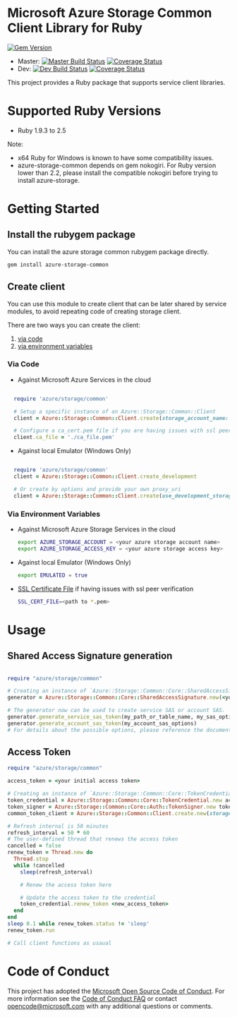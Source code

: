 # Microsoft Azure Storage Common Client Library for Ruby

[![Gem Version](https://badge.fury.io/rb/azure-storage-common.svg)](https://badge.fury.io/rb/azure-storage-common)
* Master: [![Master Build Status](https://travis-ci.org/Azure/azure-storage-ruby.svg?branch=master)](https://travis-ci.org/Azure/azure-storage-ruby/branches) [![Coverage Status](https://coveralls.io/repos/github/Azure/azure-storage-ruby/badge.svg?branch=master)](https://coveralls.io/github/Azure/azure-storage-ruby?branch=master)
* Dev: [![Dev Build Status](https://travis-ci.org/Azure/azure-storage-ruby.svg?branch=dev)](https://travis-ci.org/Azure/azure-storage-ruby/branches) [![Coverage Status](https://coveralls.io/repos/github/Azure/azure-storage-ruby/badge.svg?branch=dev)](https://coveralls.io/github/Azure/azure-storage-ruby?branch=dev)

This project provides a Ruby package that supports service client libraries.

# Supported Ruby Versions

* Ruby 1.9.3 to 2.5

Note: 

* x64 Ruby for Windows is known to have some compatibility issues.
* azure-storage-common depends on gem nokogiri. For Ruby version lower than 2.2, please install the compatible nokogiri before trying to install azure-storage.

# Getting Started

## Install the rubygem package

You can install the azure storage common rubygem package directly.

```bash
gem install azure-storage-common
```

## Create client

You can use this module to create client that can be later shared by service modules, to avoid repeating code of creating storage client.

There are two ways you can create the client:

1. [via code](#via-code)
2. [via environment variables](#via-environment-variables)

<a name="via-code"></a>
### Via Code
* Against Microsoft Azure Services in the cloud

```ruby

  require 'azure/storage/common'

  # Setup a specific instance of an Azure::Storage::Common::Client
  client = Azure::Storage::Common::Client.create(storage_account_name: <your account name>, storage_access_key: <your access key>)

  # Configure a ca_cert.pem file if you are having issues with ssl peer verification
  client.ca_file = './ca_file.pem'

```

* Against local Emulator (Windows Only)

```ruby

  require 'azure/storage/common'
  client = Azure::Storage::Common::Client.create_development

  # Or create by options and provide your own proxy_uri
  client = Azure::Storage::Common::Client.create(use_development_storage: true, development_storage_proxy_uri: <your proxy uri>)

```

<a name="via-environment-variables"></a>
### Via Environment Variables

* Against Microsoft Azure Storage Services in the cloud

    ```bash
    export AZURE_STORAGE_ACCOUNT = <your azure storage account name>
    export AZURE_STORAGE_ACCESS_KEY = <your azure storage access key>
    ```

* Against local Emulator (Windows Only)

    ```bash
    export EMULATED = true
    ```

* [SSL Certificate File](https://gist.github.com/fnichol/867550) if having issues with ssl peer verification
    
    ```bash
    SSL_CERT_FILE=<path to *.pem>
    ```

# Usage

<a name="sas"></a>
## Shared Access Signature generation

```ruby

require "azure/storage/common"

# Creating an instance of `Azure::Storage::Common::Core::SharedAccessSignature`
generator = Azure::Storage::Common::Core::SharedAccessSignature.new(<your_account_name>, <your_access_key>)

# The generator now can be used to create service SAS or account SAS.
generator.generate_service_sas_token(my_path_or_table_name, my_sas_options)
generator.generate_account_sas_token(my_account_sas_options)
# For details about the possible options, please reference the document of the class `Azure::Storage::Common::Core::SharedAccessSignature`

```

<a name="token"></a>
## Access Token

```ruby
require "azure/storage/common"

access_token = <your initial access token>

# Creating an instance of `Azure::Storage::Common::Core::TokenCredential`
token_credential = Azure::Storage::Common::Core::TokenCredential.new access_token
token_signer = Azure::Storage::Common::Core::Auth::TokenSigner.new token_credential
common_token_client = Azure::Storage::Common::Client.create.new(storage_account_name: <your_account_name>, signer: token_signer)

# Refresh internal is 50 minutes
refresh_interval = 50 * 60
# The user-defined thread that renews the access token
cancelled = false
renew_token = Thread.new do
  Thread.stop
  while !cancelled
    sleep(refresh_interval)

    # Renew the access token here

    # Update the access token to the credential
    token_credential.renew_token <new_access_token>
  end
end
sleep 0.1 while renew_token.status != 'sleep'
renew_token.run

# Call client functions as usaual

```

# Code of Conduct 
This project has adopted the [Microsoft Open Source Code of Conduct](https://opensource.microsoft.com/codeofconduct/). For more information see the [Code of Conduct FAQ](https://opensource.microsoft.com/codeofconduct/faq/) or contact [opencode@microsoft.com](mailto:opencode@microsoft.com) with any additional questions or comments.

